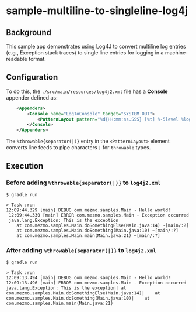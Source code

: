 # sample-multiline-to-singleline-log4j

## Background

This sample app demonstrates using Log4J to convert multiline log entries (e.g., Exception stack traces) to
single line entries for logging in a machine-readable format.

## Configuration

To do this, the `./src/main/resources/log4j2.xml` file has a **Console** appender defined as:

```XML
    <Appenders>
        <Console name="LogToConsole" target="SYSTEM_OUT">
            <PatternLayout pattern="%d{HH:mm:ss.SSS} [%t] %-5level %logger{36} - %msg%n %throwable{separator(|)}"/>
        </Console>
    </Appenders>
```

The `%throwable{separator(|)}` entry in the `<PatternLayout>` element converts line feeds to pipe characters `|` for `throwable` types.

## Execution

### Before adding `%throwable{separator(|)}` to `log4j2.xml`

```
$ gradle run
```

```
> Task :run
12:09:44.329 [main] DEBUG com.mezmo.samples.Main - Hello world!
 12:09:44.330 [main] ERROR com.mezmo.samples.Main - Exception occurred
 java.lang.Exception: This is the exception
	at com.mezmo.samples.Main.doSomethingElse(Main.java:14) ~[main/:?]
	at com.mezmo.samples.Main.doSomething(Main.java:10) ~[main/:?]
	at com.mezmo.samples.Main.main(Main.java:21) ~[main/:?]
```

### After adding `%throwable{separator(|)}` to `log4j2.xml`

```
$ gradle run
```

```
> Task :run
12:09:13.494 [main] DEBUG com.mezmo.samples.Main - Hello world!
12:09:13.496 [main] ERROR com.mezmo.samples.Main - Exception occurred
java.lang.Exception: This is the exception|	at com.mezmo.samples.Main.doSomethingElse(Main.java:14)|	at com.mezmo.samples.Main.doSomething(Main.java:10)|	at com.mezmo.samples.Main.main(Main.java:21)
```

